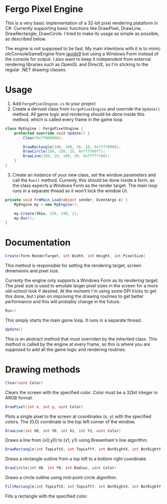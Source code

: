 # Fergo Pixel Engine

This is a very basic implementation of a 32-bit pixel rendering plataform in C#. Currently supporting basic functions like DrawPixel, DrawLine, DrawRectangle, DrawCircle. I tried to make its usage as simple as possible, as described below.

The engine is not supposed to be fast. My main intentions with it is to mimic olcConsoleGameEngine from [javidx9](https://github.com/OneLoneCoder) but using a Windows Form instead of the console for output. I also want to keep it independent from external rendering libraries such as OpenGL and DirectX, so I'm sticking to the regular .NET drawing classes.

# Usage

1. Add `FergoPixelEngine.cs` to your project
2. Create a derived class from `FergoPixelEngine` and override the `Update()` method. All game logic and rendering should be done inside this method, which is called every frame in the game loop.

```C#
class MyEngine : FergoPixelEngine {
	protected override void Update() {
		Clear(0xff000000);

		DrawRectangle(100, 100, 10, 10, 0xffff0000);
		DrawCircle(150, 150, 25, 0xffff00ff);
		DrawLine(150, 10, 100, 50, 0xffffff00);
	}
}
```
  
3. Create an instance of your new class, set the window parameters and call the `Run()` method. Currenly, this should be done inside a form, as the class expects a Windows Form as the render target. The main loop runs in a separate thread so it won't lock the window UI.

```C#
private void frmMain_Load(object sender, EventArgs e) {
	MyEngine my = new MyEngine();

	my.Create(this, 320, 240, 2);
	my.Run();
}
```

# Documentation

```C#
Create(Form RenderTarget, int Width, int Height, int PixelSize)
```

This method is responsible for setting the rendering target, screen dimensions and pixel size. 

Currenty the engine only supports a Windows Form as its rendering target. The pixel size is used to emulate larger pixel sizes in the screen for a more old-school look if desired. At the moment I'm using some DPI tricks to get this done, but I plan on improving the drawing routines to get better performance and this will probably change in the future.

```C#
Run()
```

This simply starts the main game loop. It runs in a separate thread.

```C#
Update()
```

This is an abstract method that must overriden by the inherited class. This method is called by the engine at every frame, so this is where you are supposed to add all the game logic and rendering routines. 

# Drawing methods

```C#
Clear(uint Color)
```

Clears the screen with the specified color. Color must be a 32bit integer in ARGB format.

```C#
DrawPixel(int x, int y, uint Color)
```

Plots a single pixel to the screen at coordinates (x, y) with the specified colors. The (0,0) corrdinate is the top left corner of the window.

```C#
DrawLine(int X0, int Y0, int X1, int Y1, uint Color)
```

Draws a line from (x0,y0) to (x1, y1) using Bresenham's line algorithm.

```C#
DrawRectangle(int TopLeftX, int TopLeftY, int BotRightX, int BotRightY, uint Color)
```

Draws a rectangle outline from a top left to a bottom right coordinate.

```C#
DrawCircle(int X0, int Y0, int Radius, uint Color)
```

Draws a circle outline using mid-point circle algorithm.

```C#
FillRectangle(int TopLeftX, int TopLeftY, int BotRightX, int BotRightY, uint Color)
```

Fills a rectangle with the specified color.






